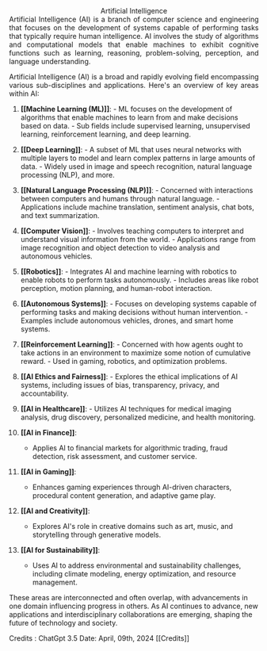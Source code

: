<center> Artificial Intelligence </center>

<div style="text-align: justify">
Artificial Intelligence (AI) is a branch of computer science and engineering that focuses on the development of systems capable of performing tasks that typically require human intelligence. AI involves the study of algorithms and computational models that enable machines to exhibit cognitive functions such as learning, reasoning, problem-solving, perception, and language understanding.

Artificial Intelligence (AI) is a broad and rapidly evolving field encompassing various sub-disciplines and applications. Here's an overview of key areas within AI:
</div>

1. **[[Machine Learning (ML)]]**:
	   - ML focuses on the development of algorithms that enable machines to learn from and make decisions based on data.
	   - Sub fields include supervised learning, unsupervised learning, reinforcement learning, and deep learning.

2. **[[Deep Learning]]**:
	   - A subset of ML that uses neural networks with multiple layers to model and learn complex patterns in large amounts of data.
	   - Widely used in image and speech recognition, natural language processing (NLP), and more.

3. **[[Natural Language Processing (NLP)]]**:
	   - Concerned with interactions between computers and humans through natural language.
	   - Applications include machine translation, sentiment analysis, chat bots, and text summarization.

4. **[[Computer Vision]]**:
	   - Involves teaching computers to interpret and understand visual information from the world.
	   - Applications range from image recognition and object detection to video analysis and autonomous vehicles.

5. **[[Robotics]]**:
	   - Integrates AI and machine learning with robotics to enable robots to perform tasks autonomously.
	   - Includes areas like robot perception, motion planning, and human-robot interaction.

6. **[[Autonomous Systems]]**:
	   - Focuses on developing systems capable of performing tasks and making decisions without human intervention.
	   - Examples include autonomous vehicles, drones, and smart home systems.

7. **[[Reinforcement Learning]]**:
	   - Concerned with how agents ought to take actions in an environment to maximize some notion of cumulative reward.
	   - Used in gaming, robotics, and optimization problems.

8. **[[AI Ethics and Fairness]]**:
	   - Explores the ethical implications of AI systems, including issues of bias, transparency, privacy, and accountability.

9. **[[AI in Healthcare]]**:
	   - Utilizes AI techniques for medical imaging analysis, drug discovery, personalized medicine, and health monitoring.

10. **[[AI in Finance]]**:
    - Applies AI to financial markets for algorithmic trading, fraud detection, risk assessment, and customer service.

11. **[[AI in Gaming]]**:
    - Enhances gaming experiences through AI-driven characters, procedural content generation, and adaptive game play.

12. **[[AI and Creativity]]**:
    - Explores AI's role in creative domains such as art, music, and storytelling through generative models.

13. **[[AI for Sustainability]]**:
    - Uses AI to address environmental and sustainability challenges, including climate modeling, energy optimization, and resource management.

These areas are interconnected and often overlap, with advancements in one domain influencing progress in others. As AI continues to advance, new applications and interdisciplinary collaborations are emerging, shaping the future of technology and society.

Credits : ChatGpt 3.5 Date: April, 09th, 2024 [[Credits]]